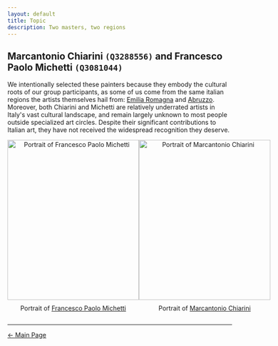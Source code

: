 ```yaml
---
layout: default
title: Topic
description: Two masters, two regions 
---
```


## Marcantonio Chiarini <code class="language-plaintext highlighter-rouge">(Q3288556)</code> and Francesco Paolo Michetti <code class="language-plaintext highlighter-rouge">(Q3081044)</code>
We intentionally selected these painters because they embody the cultural roots of our group participants, as some of us come from the same italian regions the artists themselves hail from: <a href="https://en.wikipedia.org/wiki/Emilia-Romagna" target="_blank">Emilia Romagna</a> and <a href="https://en.wikipedia.org/wiki/Abruzzo" target="_blank">Abruzzo</a>. Moreover, both Chiarini and Michetti are relatively underrated artists in Italy's vast cultural landscape, and remain largely unknown to most people outside specialized art circles. Despite their significant contributions to Italian art, they have not received the widespread recognition they deserve.

<div style="display: flex; flex-direction: row; justify-content: space-around; align-items: flex-start;">
  <div style="text-align: center;">
    <img src="/abremipainters/assets/images/Michetti_fp.jpg" alt="Portrait of Francesco Paolo Michetti" style="width: 295px; height: 359px;">
    <p style="margin-top: 10px;">Portrait of <a href="https://en.wikipedia.org/wiki/Francesco_Paolo_Michetti" target="_blank">Francesco Paolo Michetti</a></p>
  </div>
  <div style="text-align: center;">
    <img src="/abremipainters/assets/images/Chiarini's Portrait.jpg" alt="Portrait of Marcantonio Chiarini" style="width: 295px; height: 359px;">
    <p style="margin-top: 10px;">Portrait of <a href="https://en.wikipedia.org/wiki/Marcantonio_Chiarini" target="_blank">Marcantonio Chiarini</a></p>
  </div>
</div>

***

[← Main Page](./)
